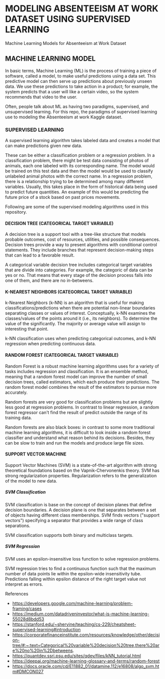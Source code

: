 # MODELING ABSENTEEISM AT WORK DATASET USING SUPERVISED LEARNING
Machine Learning Models for Absenteeism at Work Dataset

## MACHINE LEARNING MODEL
In basic terms, Machine Learning (ML) is the process of training a piece of software, called a model, to make useful predictions using a data set. This predictive model can then serve up predictions about previously unseen data. We use these predictions to take action in a product; for example, the system predicts that a user will like a certain video, so the system recommends that video to the user.

Often, people talk about ML as having two paradigms, supervised, and unsupervised learning. For this repo, the paradigms of supervised learning use to modeling the Absenteeism at work Kaggle dataset.

### SUPERVISED LEARNING
A supervised learning algorithm takes labeled data and creates a model that can make predictions given new data.

These can be either a classification problem or a regression problem. In a classification problem, there might be test data consisting of photos of animals, each one labeled with its corresponding name. The model would be trained on this test data and then the model would be used to classify unlabeled animal photos with the correct name. In a regression problem, there is a relationship trying to be determined among many different variables. Usually, this takes place in the form of historical data being used to predict future quantities. An example of this would be predicting the future price of a stock based on past prices movements.

Following are some of the supervised modeling algorithms used in this repository.

#### DECISION TREE (CATEGORICAL TARGET VARIABLE)
A decision tree is a support tool with a tree-like structure that models probable outcomes, cost of resources, utilities, and possible consequences. Decision trees provide a way to present algorithms with conditional control statements. They include branches that represent decision-making steps that can lead to a favorable result.

A categorical variable decision tree includes categorical target variables that are divide into categories. For example, the categoric of data can be yes or no. That means that every stage of the decision process falls into one of them, and there are no in-betweens.

#### K-NEAREST NEIGHBORS (CATEGORICAL TARGET VARIABLE)
k-Nearest Neighbors (k-NN) is an algorithm that is useful for making classifications/predictions when there are potential non-linear boundaries separating classes or values of interest. Conceptually, k-NN examines the classes/values of the points around it (i.e., its neighbors). To determine the value of the significantly. The majority or average value will assign to interesting that point.

k-NN classification uses when predicting categorical outcomes, and k-NN regression when predicting continuous data.

#### RANDOM FOREST (CATEGORICAL TARGET VARIABLE)
Random Forest is a robust machine learning algorithms uses for a variety of tasks includes regression and classification. It is an ensemble method, meaning that a random forest model can improve the number of small decision trees, called estimators, which each produce their predictions. The random forest model combines the result of the estimators to pursue more accurately.

Random forests are very good for classification problems but are slightly less good at regression problems. In contrast to linear regression, a random forest regressor can't find the result of predict outside the range of its training data.

Random forests are also black boxes: in contrast to some more traditional machine learning algorithms, it is difficult to look inside a random forest classifier and understand what reason behind its decisions. Besides, they can be slow to train and run the models and produce large file sizes.

#### SUPPORT VECTOR MACHINE
Support Vector Machines (SVM) is a state-of-the-art algorithm with strong theoretical foundations based on the Vapnik-Chervonenkis theory. SVM has strong regularization properties. Regularization refers to the generalization of the model to new data.

##### SVM Classification 
SVM classification is base on the concept of decision planes that define decision boundaries. A decision plane is one that separates between a set of objects having different class memberships. SVM finds vectors ("support vectors") specifying a separator that provides a wide range of class separations.

SVM classification supports both binary and multiclass targets.

##### SVM Regression
SVM uses an epsilon-insensitive loss function to solve regression problems.

SVM regression tries to find a continuous function such that the maximum number of data points lie within the epsilon-wide insensitivity tube. Predictions falling within epsilon distance of the right target value not interpret as errors.

References 
- https://developers.google.com/machine-learning/problem-framing/cases
- https://medium.com/datadriveninvestor/what-is-machine-learning-55028d8bdd53
- https://stanford.edu/~shervine/teaching/cs-229/cheatsheet-supervised-learning#introduction
- https://corporatefinanceinstitute.com/resources/knowledge/other/decision-tree/#:~:text=Categorical%20variable%20decision%20tree,there%20are%20no%20in%2Dbetweens.
- https://quantdev.ssri.psu.edu/sites/qdev/files/kNN_tutorial.html
- https://deepai.org/machine-learning-glossary-and-terms/random-forest
- https://docs.oracle.com/cd/E11882_01/datamine.112/e16808/algo_svm.htm#DMCON027


